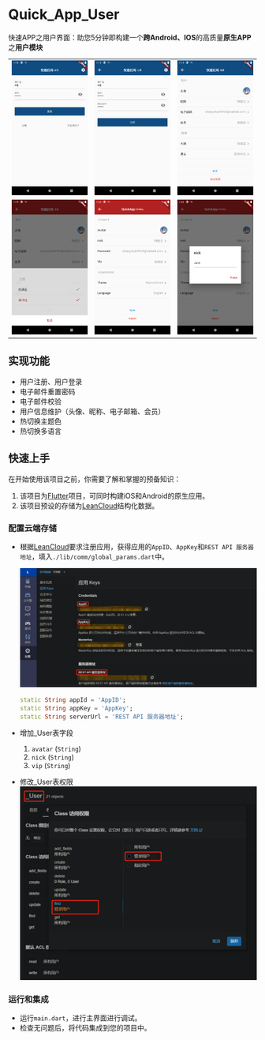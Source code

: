 # Quick_App_User

快速APP之用户界面：助您5分钟即构建一个**跨Android、IOS**的高质量**原生APP**之**用户模块**

| | | |
|- |- |- |
|![Screenshot-1](./README/Screenshot-1.png) |![Screenshot-2](./README/Screenshot-2.png) |![Screenshot-13](./README/Screenshot-3.png) |
|![Screenshot-4](./README/Screenshot-4.png) |![Screenshot-5](./README/Screenshot-5.png) |![Screenshot-6](./README/Screenshot-6.png) |

## 实现功能

- 用户注册、用户登录
- 电子邮件重置密码
- 电子邮件校验
- 用户信息维护（头像、昵称、电子邮箱、会员）
- 热切换主题色
- 热切换多语言

## 快速上手

在开始使用该项目之前，你需要了解和掌握的预备知识：

1. 该项目为[Flutter](https://flutter.dev/)项目，可同时构建iOS和Android的原生应用。
2. 该项目预设的存储为[LeanCloud](https://www.leancloud.cn/)结构化数据。

### 配置云端存储

- 根据[LeanCloud](https://www.leancloud.cn/)要求注册应用，获得应用的`AppID`、`AppKey`和`REST API 服务器地址`，填入`./lib/comm/global_params.dart`中。

  ![tutorial-1](./README/tutorial-1.png)

  ```dart
  static String appId = 'AppID';
  static String appKey = 'AppKey';
  static String serverUrl = 'REST API 服务器地址';
  ```

- 增加_User表字段
  1. `avatar` (`String`)
  2. `nick` (`String`)
  3. `vip` (`String`)

- 修改_User表权限
  ![tutorial-2](./README/tutorial-2.png)

### 运行和集成

- 运行`main.dart`，进行主界面进行调试。
- 检查无问题后，将代码集成到您的项目中。
